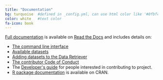 ```yaml
---
title: "Documentation"
bg: turquoise  #defined in _config.yml, can use html color like '#0fbfcf'
color: white   #text color
fa-icon: book
---
```


[Full documentation](https://retriever.readthedocs.org/en/latest/) is available
on [Read the Docs](https://readthedocs.org/) and includes details on:

* [The command line interface](https://retriever.readthedocs.io/en/latest/introduction.html#using-the-command-line)
* [Available datasets](https://retriever.readthedocs.io/en/latest/datasets.html)
* [Adding datasets to the Data Retriever](https://retriever.readthedocs.io/en/latest/scripts.html)
* [The contributor Code of Conduct](https://retriever.readthedocs.io/en/latest/code_of_conduct.html)
* The [Developer's guide](https://retriever.readthedocs.io/en/latest/developer.html)
for people interested in contributing to project.
* [R package documentation](https://cran.r-project.org/web/packages/rdataretriever/rdataretriever.pdf) is available on CRAN.
